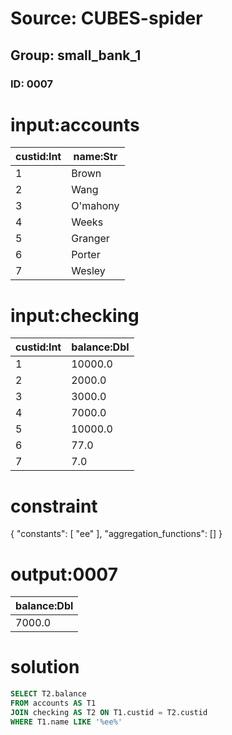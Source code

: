 # Source: CUBES-spider
## Group: small_bank_1
### ID: 0007

# input:accounts

| custid:Int | name:Str |
|---|---|
| 1 | Brown |
| 2 | Wang |
| 3 | O'mahony |
| 4 | Weeks |
| 5 | Granger |
| 6 | Porter |
| 7 | Wesley |

# input:checking

| custid:Int | balance:Dbl |
|---|---|
| 1 | 10000.0 |
| 2 | 2000.0 |
| 3 | 3000.0 |
| 4 | 7000.0 |
| 5 | 10000.0 |
| 6 | 77.0 |
| 7 | 7.0 |

# constraint

{
  "constants": [
    "ee"
  ],
  "aggregation_functions": []
}

# output:0007

| balance:Dbl |
|---|
| 7000.0 |

# solution

```sql
SELECT T2.balance
FROM accounts AS T1
JOIN checking AS T2 ON T1.custid = T2.custid
WHERE T1.name LIKE '%ee%'
```
